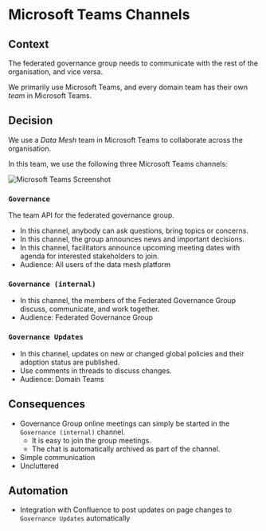 # Microsoft Teams Channels

## Context

The federated governance group needs to communicate with the rest of the organisation, and vice versa.

We primarily use Microsoft Teams, and every domain team has their own *team* in Microsoft Teams.

## Decision

We use a *Data Mesh* team in Microsoft Teams to collaborate across the organisation. 

In this team, we use the following three Microsoft Teams channels:

![Microsoft Teams Screenshot](https://www.datamesh-governance.com/images/operating-model-microsoft-teams-channels.png)

### `Governance`

The team API for the federated governance group.

- In this channel, anybody can ask questions, bring topics or concerns.
- In this channel, the group announces news and important decisions. 
- In this channel, facilitators announce upcoming meeting dates with agenda for interested stakeholders to join.
- Audience: All users of the data mesh platform

### `Governance (internal)`
- In this channel, the members of the Federated Governance Group discuss, communicate, and work together.
- Audience: Federated Governance Group

### `Governance Updates`
- In this channel, updates on new or changed global policies and their adoption status are published.
- Use comments in threads to discuss changes.
- Audience: Domain Teams

## Consequences
- Governance Group online meetings can simply be started in the `Governance (internal)` channel. 
  - It is easy to join the group meetings. 
  - The chat is automatically archived as part of the channel. 
- Simple communication
- Uncluttered

## Automation
- Integration with Confluence to post updates on page changes to `Governance Updates` automatically
